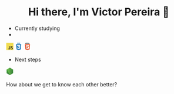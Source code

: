 <h1 align="center">Hi there, I'm Victor Pereira 👋</h1>  


- Currently studying
- 
<p>
<img src="https://raw.githubusercontent.com/devicons/devicon/master/icons/javascript/javascript-original.svg" alt="javascript" width="20" height="20"/>
<img src="https://raw.githubusercontent.com/devicons/devicon/master/icons/css3/css3-plain-wordmark.svg" alt="css3"  width="20" height="20"/>
<img src="https://raw.githubusercontent.com/devicons/devicon/master/icons/html5/html5-original-wordmark.svg" alt="html5"  width="20" height="20"/>
</p>

- Next steps

<p>
<img src="https://github.com/devicons/devicon/blob/master/icons/nodejs/nodejs-original.svg" alt="nodejs" width="20" height="20"/>
</p>

How about we get to know each other better?

<p>
<a href="https://img.shields.io/badge/-LinkedIn-blue?style=flat-square&logo=Linkedin&logoColor=white&link=https://www.linkedin.com/in/victorspsr" target="blank">
</p>

